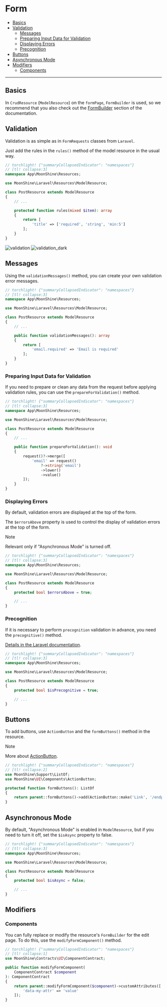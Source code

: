 # Form

- [Basics](#basics)
- [Validation](#validation)
  - [Messages](#messages)
  - [Preparing Input Data for Validation](#prepare)
  - [Displaying Errors](#display-errors)
  - [Precognition](#precognitive)
- [Buttons](#buttons)
- [Asynchronous Mode](#async)
- [Modifiers](#modifiers)
  - [Components](#components)

---

<a name="basics"></a>
## Basics

In `CrudResource` (`ModelResource`) on the `formPage`, `FormBuilder` is used, so we recommend that you also check out the [FormBuilder](/docs/{{version}}/components/form-builder) section of the documentation.

<a name="validation"></a>
## Validation

Validation is as simple as in `FormRequests` classes from `Laravel`.

Just add the rules in the `rules()` method of the model resource in the usual way.

```php
// torchlight! {"summaryCollapsedIndicator": "namespaces"}
// [tl! collapse:3]
namespace App\MoonShine\Resources;

use MoonShine\Laravel\Resources\ModelResource;

class PostResource extends ModelResource
{
    // ...

    protected function rules(mixed $item): array
    {
        return [
            'title' => ['required', 'string', 'min:5']
        ];
    }
}
```

![validation](https://raw.githubusercontent.com/moonshine-software/doc/3.x/resources/screenshots/validation.png)
![validation_dark](https://raw.githubusercontent.com/moonshine-software/doc/3.x/resources/screenshots/validation_dark.png)

<a name="messages"></a>
## Messages

Using the `validationMessages()` method, you can create your own validation error messages.

```php
// torchlight! {"summaryCollapsedIndicator": "namespaces"}
// [tl! collapse:3]
namespace App\MoonShine\Resources;

use MoonShine\Laravel\Resources\ModelResource;

class PostResource extends ModelResource
{
    // ...

    public function validationMessages(): array
    {
        return [
            'email.required' => 'Email is required'
        ];
    }
}
```

<a name="prepare"></a>
### Preparing Input Data for Validation

If you need to prepare or clean any data from the request before applying validation rules, you can use the `prepareForValidation()` method.

```php
// torchlight! {"summaryCollapsedIndicator": "namespaces"}
// [tl! collapse:3]
namespace App\MoonShine\Resources;

use MoonShine\Laravel\Resources\ModelResource;

class PostResource extends ModelResource
{
    // ...

    public function prepareForValidation(): void
    {
        request()?->merge([
            'email' => request()
                ?->string('email')
                ->lower()
                ->value()
        ]);
    }
}
```

<a name="display-errors"></a>
### Displaying Errors

By default, validation errors are displayed at the top of the form.

The `$errorsAbove` property is used to control the display of validation errors at the top of the form.

> [!NOTE]
> Relevant only if "Asynchronous Mode" is turned off.

```php
// torchlight! {"summaryCollapsedIndicator": "namespaces"}
// [tl! collapse:3]
namespace App\MoonShine\Resources;

use MoonShine\Laravel\Resources\ModelResource;

class PostResource extends ModelResource
{
    protected bool $errorsAbove = true;

    // ...
}
```

<a name="precognitive"></a>
### Precognition

If it is necessary to perform `precognition` validation in advance, you need the `precognitive()` method.

[Details in the Laravel documentation](https://laravel.com/docs/precognition).

```php
// torchlight! {"summaryCollapsedIndicator": "namespaces"}
// [tl! collapse:3]
namespace App\MoonShine\Resources;

use MoonShine\Laravel\Resources\ModelResource;

class PostResource extends ModelResource
{
    protected bool $isPrecognitive = true;

    // ...
}
```

<a name="buttons"></a>
## Buttons

To add buttons, use `ActionButton` and the `formButtons()` method in the resource.

> [!NOTE]
> More about [ActionButton](/docs/{{version}}/components/action-button).

```php
// torchlight! {"summaryCollapsedIndicator": "namespaces"}
// [tl! collapse:2]
use MoonShine\Support\ListOf;
use MoonShine\UI\Components\ActionButton;

protected function formButtons(): ListOf
{
    return parent::formButtons()->add(ActionButton::make('Link', '/endpoint'));
}
```

<a name="async"></a>
## Asynchronous Mode

By default, "Asynchronous Mode" is enabled in `ModelResource`, but if you need to turn it off, set the `$isAsync` property to false.

```php
// torchlight! {"summaryCollapsedIndicator": "namespaces"}
// [tl! collapse:3]
namespace App\MoonShine\Resources;

use MoonShine\Laravel\Resources\ModelResource;

class PostResource extends ModelResource
{
    protected bool $isAsync = false;

    // ...
}
```

<a name="modify"></a>
## Modifiers

<a name="components"></a>
### Components

You can fully replace or modify the resource's `FormBuilder` for the edit page.
To do this, use the `modifyFormComponent()` method.

```php
// torchlight! {"summaryCollapsedIndicator": "namespaces"}
// [tl! collapse:1]
use MoonShine\Contracts\UI\ComponentContract;

public function modifyFormComponent(
    ComponentContract $component
): ComponentContract
{
    return parent::modifyFormComponent($component)->customAttributes([
        'data-my-attr' => 'value'
    ]);
}
```
